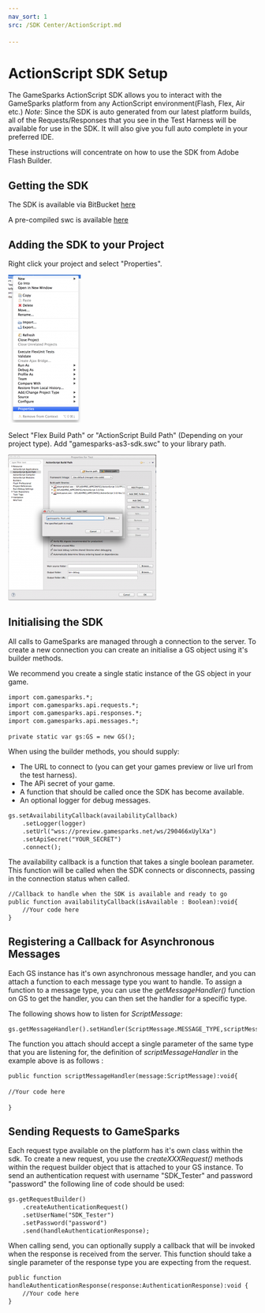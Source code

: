 ```yaml
---
nav_sort: 1
src: /SDK Center/ActionScript.md

---
```


# ActionScript SDK Setup

The GameSparks ActionScript SDK allows you to interact with the GameSparks platform from any ActionScript environment(Flash, Flex, Air etc.)
*Note*: Since the SDK is auto generated from our latest platform builds, all of the Requests/Responses that you see in the Test Harness will be available for use in the SDK. It will also give you full auto complete in your preferred IDE.

These instructions will concentrate on how to use the SDK from Adobe Flash Builder.

## Getting the SDK

The SDK is available via BitBucket [here](https://bitbucket.org/gamesparks/gamesparks-as3-sdk)

A pre-compiled swc is available [here](https://bitbucket.org/gamesparks/gamesparks-as3-sdk/raw/master/gamesparks-as3-sdk/bin/gamesparks-as3-sdk.swc)

## Adding the SDK to your Project

Right click your project and select "Properties".

![](img/ActionScript/1.png)

Select "Flex Build Path" or "ActionScript Build Path" (Depending on your project type). Add "gamesparks-as3-sdk.swc" to your library path.

![](img/ActionScript/2.png)

## Initialising the SDK

All calls to GameSparks are managed through a connection to the server. To create a new connection you can create an initialise a GS object using it's builder methods.

We recommend you create a single static instance of the GS object in your game.

```
import com.gamesparks.*;
import com.gamesparks.api.requests.*;
import com.gamesparks.api.responses.*;
import com.gamesparks.api.messages.*;

private static var gs:GS = new GS();

```

When using the builder methods, you should supply:

* The URL to connect to (you can get your games preview or live url from the test harness).
* The APi secret of your game.
* A function that should be called once the SDK has become available.
* An optional logger for debug messages.

```
gs.setAvailabilityCallback(availabilityCallback)
    .setLogger(logger)
    .setUrl("wss://preview.gamesparks.net/ws/290466xUylXa")
    .setApiSecret("YOUR_SECRET")
    .connect();
```

The availability callback is a function that takes a single boolean parameter. This function will be called when the SDK connects or disconnects, passing in the connection status when called.

```
//Callback to handle when the SDK is available and ready to go
public function availabilityCallback(isAvailable : Boolean):void{
    //Your code here
}
```

## Registering a Callback for Asynchronous Messages

Each GS instance has it's own asynchronous message handler, and you can attach a function to each message type you want to handle. To assign a function to a message type, you can use the *getMessageHandler()* function on GS to get the handler, you can then set the handler for a specific type.

The following shows how to listen for *ScriptMessage*:

```
gs.getMessageHandler().setHandler(ScriptMessage.MESSAGE_TYPE,scriptMessageHandler);
```

The function you attach should accept a single parameter of the same type that you are listening for, the definition of *scriptMessageHandler* in the example above is as follows :

```
public function scriptMessageHandler(message:ScriptMessage):void{

//Your code here				

}
```

## Sending Requests to GameSparks

Each request type available on the platform has it's own class within the sdk. To create a new request, you use the *createXXXRequest()* methods within the request builder object that is attached to your GS instance. To send an authentication request with username "SDK_Tester" and password "password" the following line of code should be used:

```
gs.getRequestBuilder()
    .createAuthenticationRequest()
    .setUserName("SDK_Tester")
    .setPassword("password")
    .send(handleAuthenticationResponse);
```

When calling send, you can optionally supply a callback that will be invoked when the response is received from the server. This function should take a single parameter of the response type you are expecting from the request.

```
public function handleAuthenticationResponse(response:AuthenticationResponse):void {
    //Your code here
}
```
